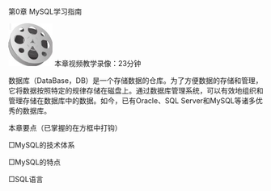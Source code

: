 ### 
  第0章 MySQL学习指南


<img class="my_markdown" class="h-pic" src="../images/Figure-0022-13.jpg" style="width:87px;  height: 85px; "/> 本章视频教学录像：23分钟

数据库（DataBase，DB）是一个存储数据的仓库。为了方便数据的存储和管理，它将数据按照特定的规律存储在磁盘上。通过数据库管理系统，可以有效地组织和管理存储在数据库中的数据。如今，已有Oracle、SQL Server和MySQL等诸多优秀的数据库。

本章要点（已掌握的在方框中打钩）

□MySQL的技术体系

□MySQL的特点

□SQL语言

